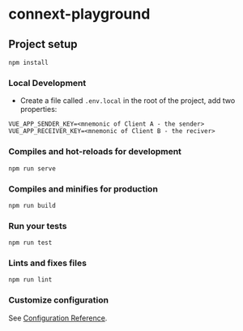 # connext-playground

## Project setup
```
npm install
```

### Local Development

* Create a file called `.env.local` in the root of the project, add two properties:
```
VUE_APP_SENDER_KEY=<mnemonic of Client A - the sender>
VUE_APP_RECEIVER_KEY=<mnemonic of Client B - the reciver>
```

### Compiles and hot-reloads for development
```
npm run serve
```

### Compiles and minifies for production
```
npm run build
```

### Run your tests
```
npm run test
```

### Lints and fixes files
```
npm run lint
```

### Customize configuration
See [Configuration Reference](https://cli.vuejs.org/config/).

